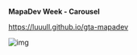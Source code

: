 <b> MapaDev Week - Carousel </b> 

https://luuull.github.io/gta-mapadev


![img](https://user-images.githubusercontent.com/101467080/181393550-dd9c399d-7bbe-415c-87ab-98503ffc95b2.jpeg)
